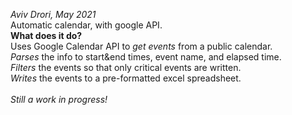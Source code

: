 <i> Aviv Drori, May 2021 </i><br>
Automatic calendar, with google API.<br>
<b>What does it do?</b><br>
Uses Google Calendar API to <i>get events</i> from a public calendar. <br>
<i>Parses</i> the info to start&end times, event name, and elapsed time. <br>
<i>Filters</i> the events so that only critical events are written.<br>
<i>Writes</i> the events to a pre-formatted excel spreadsheet.<br><br>
<i>Still a work in progress!</i>